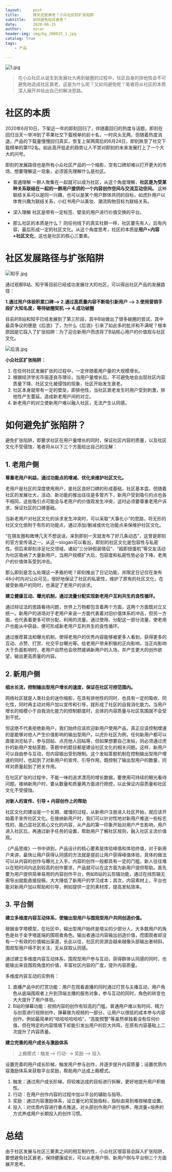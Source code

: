 ```yaml
---
layout:     post
title:      成长还是衰老？小众社区的扩张陷阱
subtitle:   如何避免社区衰老？
date:       2020-06-25
author:     oscar
header-img: img/bg_200625_1.jpg
catalog: true
tags:
    - 产品

---
```


![1.jpg](https://i.loli.net/2020/06/25/b7CT9sU5kxaFOW6.jpg)

>在小众社区从诞生到发展壮大再到破圈的过程中，社区自身的排他性会不可避免地造成社区衰老，这是为什么呢？又如何避免呢？笔者将从社区的本质深入展开并给出自己的解决思路。


# 社区的本质
2020年6月10日，下架近一年的即刻回归了，伴随着回归的热度与话题，即刻在回归当天一举冲到了苹果社交下载榜单的前十名，一时风头无两。但随着热度消退，产品的下载量慢慢回归真实，恢复上架两周后的6月24日，即刻跌至了社交下载榜单的第112名。如此高开低走的趋势让人不禁对即刻的未来发展打上了一个大大的问号。

即刻的发展路径也是所有小众社区产品的一个缩影，空有口碑却难以打开更大的市场，想要理解这一现象，必须首先理解什么是社区。

 - 普通理解
 一群人聚集在一起就可以成为社区，从这个角度理解，**社区是为受某种关系联结在一起的一群用户提供的一个内容创作空间与交流互动空间。**
 这种联结关系可以是同一兴趣，也可以是某个用户群体共同的目标，如虎扑用户以体育兴趣为联结关系，小红书用户以美妆、潮流购物目标为联结关系。
 
 - 深入理解
  社区是带有一定标签、壁垒的用户进行价值交换的平台。

 - 那么社区的本质是什么？
同任何线下的真实社群一样，社区要先有人，后有内容，最后形成一定的社区文化。从这个角度思考，社区的本质是**用户+内容+社区文化**，这也是社区的核心三要素。

# 社区发展路径与扩张陷阱

![知乎.jpg](https://i.loli.net/2020/06/25/9zCbQBe7ndcfLGv.jpg)

通过观察B站、知乎等目前已经成功发展壮大的社区，可以得出社区产品的发展路径：

**1.通过用户体验积累口碑--> 2.通过高质量内容不断吸引新用户 --> 3.使用营销手段扩大知名度，等待破圈契机 --> 4.成功破圈**

目前的B站和知乎已经发展到了第三阶段，其中B站做出了很多破圈的尝试，其中最具争议的便是《后浪》了，为什么《后浪》引来了如此多的批评和不满呢？根本原因是它踩入了扩张陷阱：为了迎合新用户而违背了B站核心用户的价值观与社区文化。

![后浪.jpg](https://i.loli.net/2020/06/25/ADgZ8G6svkSwxtu.jpg)

**小众社区扩张陷阱：**
1. 在任何社区发展扩张的过程中，一定伴随着用户量的大规模增长。
2. 根据经济学劣币驱逐良币理论，当用户量增长后，不可避免地会出现社区内容质量下降、社区文化被侵蚀的现象，社区开始发生衰老。
3. 社区本身就带有一定的壁垒，即排他性，当社区衰老发生时用户受到刺激，排他性产生蔓延，造成新老用户间的对立。
4. 新老用户的对立使新用户难以融入社区，无法产生认同感。


# 如何避免扩张陷阱？
避免扩张陷阱，即要求社区在用户量增长的同时，保证社区内容的质量，以及社区文化不受侵蚀，笔者将从以下三个方面给出自己的见解：

## 1. 老用户侧
**尊重老用户利益，通过功能点的增减、优化来维护社区文化。**

老用户是社区的深度使用用户，是社区良好口碑的形成基础，社区基本盘。但随着社区的发展壮大，活动、新功能的推出往往是多管齐下，新用户受到吸引的点也各不相同，这些吸引点可能会与老用户的价值观发生冲突，这时必须要尊重老用户诉求，保证社区的口碑基础。

当新老用户对社区文化的诉求发生冲突时，可以采取“大事化小”的思路，将无形的社区文化依附于有形的功能点，通过添加/删减或优化功能点来保维护社区文化。

“在朋友圈和微博几天不想说话，来到即刻一天就发布了好几条动态”，这曾是即刻的官方宣传语之一。从这一slogan可以看出，即刻的社区文化是包容性与私密性。但后来即刻涉足社交领域，诸如“三分钟假装情侣”、“超即扭蛋机”等交友活动为社区吸纳了大量新用户，当用户规模扩大后，包容度和私密性势必会下降，老用户的价值体系受到冲击。

那么即刻是怎么处理这一矛盾的呢？即刻推出了日记功能，并限定日记仅在发布48小时内对公众可见，很好地保证了社区的私密性，维护了原有的社区文化，在接受新用户的同时，也满足了老用户的诉求。

**建立健康互动、曝光机制，通过流量分配实现新老用户互利共生的良性循环。**

通过辩证法的思路看待问题，世界上万物都包含着两个方面，这两个方面既对立又统一。新用户的进场对于老用户来说一方面代表着对旧价值体系的冲击，但另一方面，也代表着更多可供分配、利用的流量。通过使用、分配这一部分流量，使老用户也能从中获益，便可形成新老用户互利共生的良性循环。

通过推荐算法和曝光机制，使得老用户的优秀内容能够被更多人看到，获得更多的互动、点赞、打赏、社交平台曝光等。给老用户带来积极的正向影响，当正向影响大于负面影响时，老用户自然也会欣然接纳新用户的入场，并产生更大的创作欲望，输出更高质量的内容。

## 2. 新用户侧

**细水长流，控制输出型用户增长的速度，保证在社区可控范围内。**

网络社区就是人类社会的迷你缩影，在具有排他性的同时，也具有一定的吸收、同化性，同时再主动对用户加以宣传和引导，就形成了社区的自我消化能力。当用户增长的规模小于自我消化能力的控制额度时，总体的内容质量与社区氛围就不会受到干扰。

但这绝不代表拒绝新用户，我们始终应该欢迎新用户使用产品，真正应该控制增速的是能够对他人产生价值影响的输出型用户。以虎扑社区为例，任何新用户都可以直接浏览帖子、参与回帖、点亮他人回帖等，但如果想要自己发帖，则必须通过虎扑的新用户发帖答题，答题中的题目都是建设社区文化的相关问题。这样，新用户可以自由参与互动，但内容输出受到限制。这个发帖答题机制在控制输出型用户增速的同时，也起到了对新用户的宣传、引导作用，既控制了输出型用户的数量，同样对质量起到了把关作用。

在社区扩张的过程中，不能一味的追求漂亮的增长数据，要使用可持续的眼光看待问题。接纳新用户时，要从数量和质量两方面进行把控，以此保证内容质量和社区文化不受侵蚀。

**对新人的宣传、引导 + 内容创作上的帮助**

社区文化的建设是一个长期、缓慢的过程，从新用户注册进入社区开始，就应该开始着手宣传社区文化。在接纳新用户时，我们可以针对性地对新用户推送一些标志性的、能凸显社区核心文化的内容，从产品的第一印象开始对用户产生影响，用户进入社区后，再通过新手任务的设置，帮助用户了解社区规则，融入社区主流价值观。

《产品思维》一书中讲到，产品设计的核心要素是体验峰值和体验终值，对于新用户来讲，最快让用户获得认同感的方法就是提前让用户获得峰值体验，具体的做法可以从内容的创作与曝光上入手。内容的创作一般都具有一定的门槛，新人往往难以在短时间内达到较高的创作要求，产品就可以在这方面为新用户提供帮助。首先要为用户提供简单易用的内容创作平台，例如B站的云剪辑功能，通过在线剪辑无需导出就能直接投稿，大大降低了新用户的学习成本；其次，内容素材上，平台也能对新用户加以帮助和引导，例如提供一定的素材库，提高发帖效率。

## 3. 平台侧

**建立多维度内容互动体系，使输出型用户与围观型用户共同创造价值。**

根据金字塔模型，在社区中，输出型用户始终是塔尖的少部分人，大多数用户的角色是处于金字塔底端的围观者角色。输出者通过内容输出创造价值，而围观者却没有一个有效的价值输出渠道，长此以往，社区的资源会越来越像头部输出者倾斜，围观型用户得不到关注，无从获取认同感。

通过建立多维度内容互动体系，围观型用户参与互动，获得群体认同感的同时，也能输出来自围观角度的价值，丰富社区内容的广度，提升内容质量。

多维度内容互动的实例有：

 1. 直播产品中的打赏功能：用户在观看直播的同时通过打赏与主播互动，用户角色从底端围观者上升到顶端主播的服务对象，参与互动的同时，角色的转变也大大提升了用户体验。
 2. B站的弹幕功能：视频内容的创作有较高的门槛，普通用户难以有时间、精力与创意进行视频创作，弹幕做为视频的一部分，让用户以很低的成本参与内容创作。例如最简单的“哈哈哈哈哈哈”，“高能预警”等虽然单独看没有任何价值，但在特定的内容情境下却能引发出用户的巨大共鸣，在原有内容基础上二次提升了内容质量。

**建立完善的用户成长与激励体系**

> 上瘾模式：触发--> 行动- -> 奖励 --> 投入

设置完善的用户成长阶梯，触发用户参与创作，并逐步提升内容质量；设置优质内容激励体系来获取平台奖励，帮助用户达成上瘾模式。

 1. 触发：通过用户成长阶梯，将较难达成的目标进行拆解，更好地提升用户积极性。
 2. 行动：在用户创作内容的过程中加以平台的辅助与指导。
 3. 奖励：通过内容激励体系，设立量化的奖励指标，指标由易到难按梯度设置。
 4. 投入：对优质内容进行重点推送，对头部创作用户进行培养，用流量+培养的方式养成用户长期投入的创作习惯。

# 总结
由于社区发展与社区三要素之间的相互制约性，小众社区很容易会踩入扩张陷阱，要想避免社区衰老，保持健康成长，可以从老用户侧、新用户侧与平台侧三个方面展开思考。
